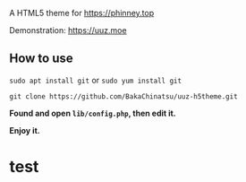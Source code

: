 A HTML5 theme for https://phinney.top

Demonstration: https://uuz.moe

## How to use
`sudo apt install git` or `sudo yum install git`

`git clone https://github.com/BakaChinatsu/uuz-h5theme.git`

**Found and open `lib/config.php`, then edit it.** 

**Enjoy it.** 

# test